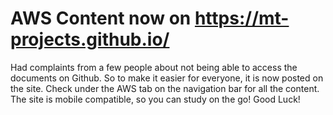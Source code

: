 # AWS Content now on https://mt-projects.github.io/ 
Had complaints from a few people about not being able to access the documents on Github.
So to make it easier for everyone, it is now posted on the site. 
Check under the AWS tab on the navigation bar for all the content.
The site is mobile compatible, so you can study on the go!
Good Luck! 

